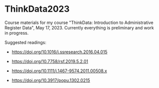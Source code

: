 # ThinkData2023

Course materials for my course "ThinkData: Introduction to Administrative Register Data", May 17, 2023. Currently everything is preliminary and work in progress.

Suggested readings:

- https://doi.org/10.1016/j.ssresearch.2016.04.015

- https://doi.org/10.7758/rsf.2019.5.2.01

- https://doi.org/10.1111/j.1467-9574.2011.00508.x 

- https://doi.org/10.3917/popu.1302.0215 
